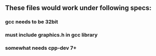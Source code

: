 ## These files would work under following specs:
### gcc needs to be 32bit
### must include graphics.h in gcc library
### somewhat needs cpp-dev 7+
